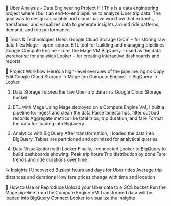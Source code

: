🚗 Uber Analysis – Data Engineering Project
Hi! This is a data engineering project where I built an end-to-end pipeline to analyze Uber trip data. The goal was to design a scalable and cloud-native workflow that extracts, transforms, and visualizes data to generate insights around ride patterns, demand, and trip performance.

🧰 Tools & Technologies Used:
Google Cloud Storage (GCS) – for storing raw data files
Mage – open-source ETL tool for building and managing pipelines
Google Compute Engine – runs the Mage VM
BigQuery – used as the data warehouse for analytics
Looker – for creating interactive dashboards and reports

🔁 Project Workflow
Here’s a high-level overview of the pipeline:
nginx
Copy
Edit
Google Cloud Storage → Mage (on Compute Engine) → BigQuery → Looker
1. Data Storage
I stored the raw Uber trip data in a Google Cloud Storage bucket.
2. ETL with Mage
Using Mage deployed on a Compute Engine VM, I built a pipeline to:
Ingest and clean the data
Parse timestamps, filter out bad records
Aggregate metrics like total trips, trip duration, and fare
Format the data for loading into BigQuery

3. Analytics with BigQuery
After transformation, I loaded the data into BigQuery. Tables are partitioned and optimized for analytical queries.

4. Data Visualization with Looker
Finally, I connected Looker to BigQuery to build dashboards showing:
Peak trip hours
Trip distribution by zone
Fare trends and ride durations over time

🔍 Insights I Uncovered
Busiest hours and days for Uber rides
Average trip distances and durations
How fare prices change with time and location

🚀 How to Use or Reproduce
Upload your Uber data to a GCS bucket
Run the Mage pipeline from the Compute Engine VM
Transformed data will be loaded into BigQuery
Connect Looker to visualize the insights
